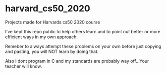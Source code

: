 # harvard_cs50_2020
Projects made for Harvards cs50 2020 course

I've kept this repo public to help others learn and to point out better or more efficient ways in my own approach.

Remeber to always attempt these problems on your own before just copying and pasting, you will NOT learn by doing that.

Also I dont program in C and my standards are probably way off...Your teacher will know.
